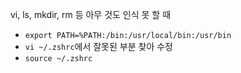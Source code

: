 
vi, ls, mkdir, rm 등 아무 것도 인식 못 할 때
- `export PATH=%PATH:/bin:/usr/local/bin:/usr/bin`
- `vi ~/.zshrc`에서 잘못된 부분 찾아 수정
- `source ~/.zshrc`

